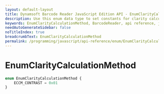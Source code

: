 ```yaml
---
layout: default-layout
title: Dynamsoft Barcode Reader JavaScript Edition API - EnumClarityCalculationMethod
description: Use this enum data type to set constants for clarity calculation method of barcodes when using Dynamsoft Barcode Reader JavaScript Edition in your project..
keywords: EnumClarityCalculationMethod, BarcodeReader, api reference, javascript, js
needAutoGenerateSidebar: false
noTitleIndex: true
breadcrumbText: EnumClarityCalculationMethod
permalink: /programming/javascript/api-reference/enum/EnumClarityCalculationMethod.html
---
```



# EnumClarityCalculationMethod

```ts
enum EnumClarityCalculationMethod {
    ECCM_CONTRAST = 0x01
}
```

